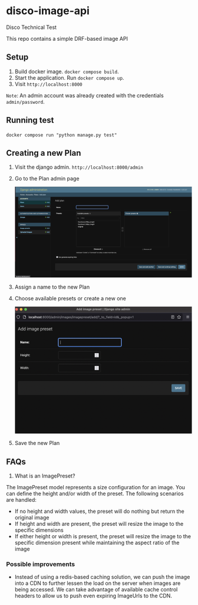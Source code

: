 # disco-image-api

Disco Technical Test

This repo contains a simple DRF-based image API

## Setup

1. Build docker image. `docker compose build`.
2. Start the application. Run `docker compose up`.
3. Visit `http://localhost:8000`

`Note`: An admin account was already created with the credentials `admin/password`.

## Running test

`docker compose run "python manage.py test"`

## Creating a new Plan

1. Visit the django admin. `http://localhost:8000/admin`
2. Go to the Plan admin page

   ![Plan Admin](misc/plan_admin.png?raw=true "Plan admin")

3. Assign a name to the new Plan
4. Choose available presets or create a new one

   ![Image Preset](misc/image_preset.png?raw=true "Image preset")

5. Save the new Plan

## FAQs

1. What is an ImagePreset?

The ImagePreset model represents a size configuration for an image. You can define the height and/or width of the preset. The following scenarios are handled:

- If no height and width values, the preset will do nothing but return the original image
- If height and width are present, the preset will resize the image to the specific dimensions
- If either height or width is present, the preset will resize the image to the specific dimension present while maintaining the aspect ratio of the image

### Possible improvements

- Instead of using a redis-based caching solution, we can push the image into a CDN to further lessen the load on the server when images are being accessed. We can take advantage of available cache control headers to allow us to push even expiring ImageUrls to the CDN.
